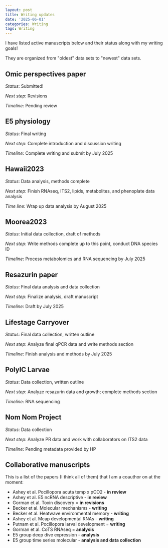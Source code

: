 ```yaml
---
layout: post
title: Writing updates
date: '2025-06-01'
categories: Writing
tags: Writing
---
```


I have listed active manuscripts below and their status along with my writing goals!  

They are organized from "oldest" data sets to "newest" data sets.  

## Omic perspectives paper 

*Status*: Submitted!  

*Next step*: Revisions 

*Timeline*: Pending review 

## E5 physiology 

*Status*: Final writing 

*Next step*: Complete introduction and discussion writing 

*Timeline*: Complete writing and submit by July 2025

## Hawaii2023

*Status*: Data analysis, methods complete 

*Next step*: Finish RNAseq, ITS2, lipids, metabolites, and phenoplate data analysis

*Time line*: Wrap up data analysis by August 2025

## Moorea2023

*Status*: Initial data collection, draft of methods

*Next step*: Write methods complete up to this point, conduct DNA species ID 

*Timeline*: Process metabolomics and RNA sequencing by July 2025

## Resazurin paper 

*Status*: Final data analysis and data collection

*Next step*: Finalize analysis, draft manuscript   

*Timeline*: Draft by July 2025  

## Lifestage Carryover 

*Status*: Final data collection, written outline

*Next step*: Analyze final qPCR data and write methods section

*Timeline*: Finish analysis and methods by July 2025

## PolyIC Larvae   

*Status*: Data collection, written outline

*Next step*: Analyze resazurin data and growth; complete methods section

*Timeline*: RNA sequencing 

## Nom Nom Project   

*Status*: Data collection

*Next step*: Analyze PR data and work with collaborators on ITS2 data

*Timeline*: Pending metadata provided by HP 

## Collaborative manuscripts 

This is a list of the papers (I think all of them) that I am a coauthor on at the moment:  

- Ashey et al. Pocillopora acuta temp x pCO2 - **in review**
- Ashey et al. E5 ncRNA descriptive - **in review**
- Gorman et al. Toxin discovery = **in revisions**
- Becker et al. Molecular mechanisms - **writing**
- Becker et al. Heatwave environmental memory - **writing**  
- Ashey et al. Mcap developmental RNAs - **writing** 
- Putnam et al. Pocillopora larval development = **writing** 
- Gorman et al. CoTS RNAseq = **analysis**  
- E5 group deep dive expression - **analysis**
- E5 group time series molecular - **analysis and data collection**
